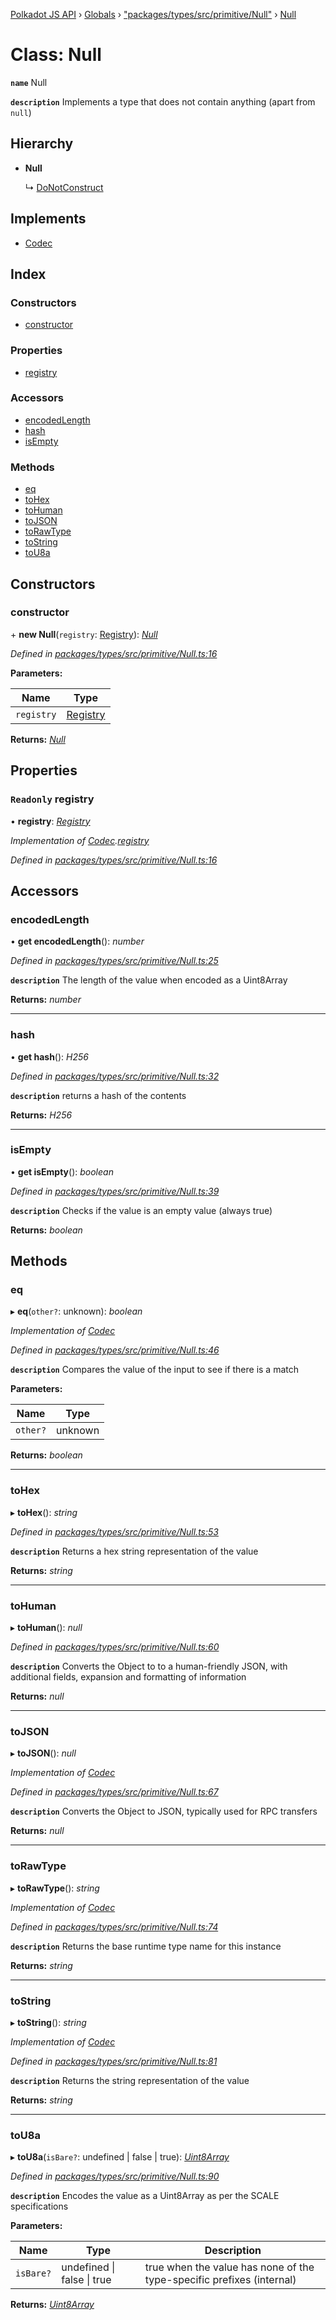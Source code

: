 [Polkadot JS API](../README.md) › [Globals](../globals.md) › ["packages/types/src/primitive/Null"](../modules/_packages_types_src_primitive_null_.md) › [Null](_packages_types_src_primitive_null_.null.md)

# Class: Null

**`name`** Null

**`description`** 
Implements a type that does not contain anything (apart from `null`)

## Hierarchy

* **Null**

  ↳ [DoNotConstruct](_packages_types_src_primitive_donotconstruct_.donotconstruct.md)

## Implements

* [Codec](../interfaces/_packages_types_src_types_codec_.codec.md)

## Index

### Constructors

* [constructor](_packages_types_src_primitive_null_.null.md#constructor)

### Properties

* [registry](_packages_types_src_primitive_null_.null.md#readonly-registry)

### Accessors

* [encodedLength](_packages_types_src_primitive_null_.null.md#encodedlength)
* [hash](_packages_types_src_primitive_null_.null.md#hash)
* [isEmpty](_packages_types_src_primitive_null_.null.md#isempty)

### Methods

* [eq](_packages_types_src_primitive_null_.null.md#eq)
* [toHex](_packages_types_src_primitive_null_.null.md#tohex)
* [toHuman](_packages_types_src_primitive_null_.null.md#tohuman)
* [toJSON](_packages_types_src_primitive_null_.null.md#tojson)
* [toRawType](_packages_types_src_primitive_null_.null.md#torawtype)
* [toString](_packages_types_src_primitive_null_.null.md#tostring)
* [toU8a](_packages_types_src_primitive_null_.null.md#tou8a)

## Constructors

###  constructor

\+ **new Null**(`registry`: [Registry](../interfaces/_packages_types_src_types_registry_.registry.md)): *[Null](_packages_types_src_primitive_null_.null.md)*

*Defined in [packages/types/src/primitive/Null.ts:16](https://github.com/polkadot-js/api/blob/ce0523eb1/packages/types/src/primitive/Null.ts#L16)*

**Parameters:**

Name | Type |
------ | ------ |
`registry` | [Registry](../interfaces/_packages_types_src_types_registry_.registry.md) |

**Returns:** *[Null](_packages_types_src_primitive_null_.null.md)*

## Properties

### `Readonly` registry

• **registry**: *[Registry](../interfaces/_packages_types_src_types_registry_.registry.md)*

*Implementation of [Codec](../interfaces/_packages_types_src_types_codec_.codec.md).[registry](../interfaces/_packages_types_src_types_codec_.codec.md#readonly-registry)*

*Defined in [packages/types/src/primitive/Null.ts:16](https://github.com/polkadot-js/api/blob/ce0523eb1/packages/types/src/primitive/Null.ts#L16)*

## Accessors

###  encodedLength

• **get encodedLength**(): *number*

*Defined in [packages/types/src/primitive/Null.ts:25](https://github.com/polkadot-js/api/blob/ce0523eb1/packages/types/src/primitive/Null.ts#L25)*

**`description`** The length of the value when encoded as a Uint8Array

**Returns:** *number*

___

###  hash

• **get hash**(): *H256*

*Defined in [packages/types/src/primitive/Null.ts:32](https://github.com/polkadot-js/api/blob/ce0523eb1/packages/types/src/primitive/Null.ts#L32)*

**`description`** returns a hash of the contents

**Returns:** *H256*

___

###  isEmpty

• **get isEmpty**(): *boolean*

*Defined in [packages/types/src/primitive/Null.ts:39](https://github.com/polkadot-js/api/blob/ce0523eb1/packages/types/src/primitive/Null.ts#L39)*

**`description`** Checks if the value is an empty value (always true)

**Returns:** *boolean*

## Methods

###  eq

▸ **eq**(`other?`: unknown): *boolean*

*Implementation of [Codec](../interfaces/_packages_types_src_types_codec_.codec.md)*

*Defined in [packages/types/src/primitive/Null.ts:46](https://github.com/polkadot-js/api/blob/ce0523eb1/packages/types/src/primitive/Null.ts#L46)*

**`description`** Compares the value of the input to see if there is a match

**Parameters:**

Name | Type |
------ | ------ |
`other?` | unknown |

**Returns:** *boolean*

___

###  toHex

▸ **toHex**(): *string*

*Defined in [packages/types/src/primitive/Null.ts:53](https://github.com/polkadot-js/api/blob/ce0523eb1/packages/types/src/primitive/Null.ts#L53)*

**`description`** Returns a hex string representation of the value

**Returns:** *string*

___

###  toHuman

▸ **toHuman**(): *null*

*Defined in [packages/types/src/primitive/Null.ts:60](https://github.com/polkadot-js/api/blob/ce0523eb1/packages/types/src/primitive/Null.ts#L60)*

**`description`** Converts the Object to to a human-friendly JSON, with additional fields, expansion and formatting of information

**Returns:** *null*

___

###  toJSON

▸ **toJSON**(): *null*

*Implementation of [Codec](../interfaces/_packages_types_src_types_codec_.codec.md)*

*Defined in [packages/types/src/primitive/Null.ts:67](https://github.com/polkadot-js/api/blob/ce0523eb1/packages/types/src/primitive/Null.ts#L67)*

**`description`** Converts the Object to JSON, typically used for RPC transfers

**Returns:** *null*

___

###  toRawType

▸ **toRawType**(): *string*

*Implementation of [Codec](../interfaces/_packages_types_src_types_codec_.codec.md)*

*Defined in [packages/types/src/primitive/Null.ts:74](https://github.com/polkadot-js/api/blob/ce0523eb1/packages/types/src/primitive/Null.ts#L74)*

**`description`** Returns the base runtime type name for this instance

**Returns:** *string*

___

###  toString

▸ **toString**(): *string*

*Implementation of [Codec](../interfaces/_packages_types_src_types_codec_.codec.md)*

*Defined in [packages/types/src/primitive/Null.ts:81](https://github.com/polkadot-js/api/blob/ce0523eb1/packages/types/src/primitive/Null.ts#L81)*

**`description`** Returns the string representation of the value

**Returns:** *string*

___

###  toU8a

▸ **toU8a**(`isBare?`: undefined | false | true): *[Uint8Array](_packages_types_src_codec_raw_.raw.md#static-uint8array)*

*Defined in [packages/types/src/primitive/Null.ts:90](https://github.com/polkadot-js/api/blob/ce0523eb1/packages/types/src/primitive/Null.ts#L90)*

**`description`** Encodes the value as a Uint8Array as per the SCALE specifications

**Parameters:**

Name | Type | Description |
------ | ------ | ------ |
`isBare?` | undefined &#124; false &#124; true | true when the value has none of the type-specific prefixes (internal)  |

**Returns:** *[Uint8Array](_packages_types_src_codec_raw_.raw.md#static-uint8array)*
